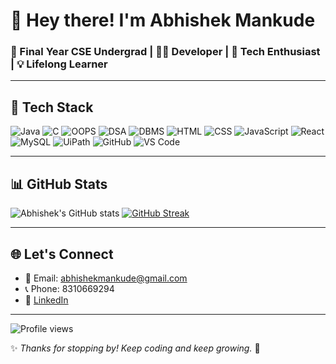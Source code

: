 <!-- GitHub Profile README -->

# 👋 Hey there! I'm Abhishek Mankude

### 🚀 Final Year CSE Undergrad | 👨‍💻 Developer | 🧠 Tech Enthusiast | 💡 Lifelong Learner

---

## 🧰 Tech Stack

![Java](https://img.shields.io/badge/Java-%23ED8B00.svg?style=flat&logo=java&logoColor=white)
![C](https://img.shields.io/badge/C-00599C?style=flat&logo=c&logoColor=white)
![OOPS](https://img.shields.io/badge/OOPS-9A9A9A?style=flat)
![DSA](https://img.shields.io/badge/DSA-FFA500?style=flat)
![DBMS](https://img.shields.io/badge/DBMS-006400?style=flat)
![HTML](https://img.shields.io/badge/HTML5-E34F26?style=flat&logo=html5&logoColor=white)
![CSS](https://img.shields.io/badge/CSS3-1572B6?style=flat&logo=css3&logoColor=white)
![JavaScript](https://img.shields.io/badge/JavaScript-F7DF1E?style=flat&logo=javascript&logoColor=black)
![React](https://img.shields.io/badge/React-%2320232a.svg?style=flat&logo=react&logoColor=61DAFB)
![MySQL](https://img.shields.io/badge/MySQL-%2300f.svg?style=flat&logo=mysql&logoColor=white)
![UiPath](https://img.shields.io/badge/UiPath-FF6C37?style=flat&logo=uipath&logoColor=white)
![GitHub](https://img.shields.io/badge/GitHub-181717?style=flat&logo=github&logoColor=white)
![VS Code](https://img.shields.io/badge/VS%20Code-007ACC?style=flat&logo=visual-studio-code&logoColor=white)

---

## 📊 GitHub Stats

![Abhishek's GitHub stats](https://github-readme-stats.vercel.app/api?username=abhishekmankude&show_icons=true&theme=radical)
[![GitHub Streak](https://streak-stats.demolab.com/?user=abhishekmankude&theme=radical)](https://git.io/streak-stats)

---

## 🌐 Let's Connect

- 📧 Email: abhishekmankude@gmail.com  
- 📞 Phone: 8310669294  
- 💼 [LinkedIn](http://www.linkedin.com/in/abhishekmankude)  

---

![Profile views](https://komarev.com/ghpvc/?username=abhishekmankude&color=blue)

✨ *Thanks for stopping by! Keep coding and keep growing.* 🚀
